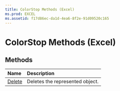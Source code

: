 ```yaml
---
title: ColorStop Methods (Excel)
ms.prod: EXCEL
ms.assetid: f17d86ec-da1d-4ea6-8f2e-91d09520c165
---
```



# ColorStop Methods (Excel)

## Methods



|**Name**|**Description**|
|:-----|:-----|
|[Delete](colorstop-delete-method-excel.md)|Deletes the represented object.|

